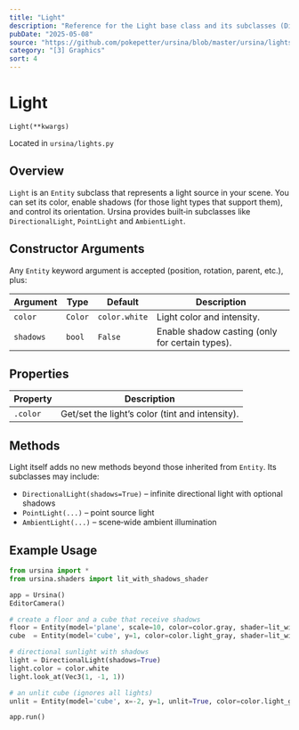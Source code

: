 ```yaml
---
title: "Light"
description: "Reference for the Light base class and its subclasses (DirectionalLight, PointLight, etc.), which provide scene illumination and shadow control."
pubDate: "2025-05-08"
source: "https://github.com/pokepetter/ursina/blob/master/ursina/lights.py"
category: "[3] Graphics"
sort: 4
---
```


# Light

`Light(**kwargs)`

Located in `ursina/lights.py`

## Overview

`Light` is an `Entity` subclass that represents a light source in your scene. You can set its color, enable shadows (for those light types that support them), and control its orientation. Ursina provides built‑in subclasses like `DirectionalLight`, `PointLight` and `AmbientLight`.

## Constructor Arguments

Any `Entity` keyword argument is accepted (position, rotation, parent, etc.), plus:

| Argument     | Type    | Default | Description                                 |
|--------------|---------|---------|---------------------------------------------|
| `color`      | `Color` | `color.white` | Light color and intensity.              |
| `shadows`    | `bool`  | `False` | Enable shadow casting (only for certain types). |

## Properties

| Property    | Description                                         |
|-------------|-----------------------------------------------------|
| `.color`    | Get/set the light’s color (tint and intensity).     |

## Methods

Light itself adds no new methods beyond those inherited from `Entity`. Its subclasses may include:

- `DirectionalLight(shadows=True)` – infinite directional light with optional shadows  
- `PointLight(...)` – point source light  
- `AmbientLight(...)` – scene‑wide ambient illumination  

## Example Usage

```python
from ursina import *
from ursina.shaders import lit_with_shadows_shader

app = Ursina()
EditorCamera()

# create a floor and a cube that receive shadows
floor = Entity(model='plane', scale=10, color=color.gray, shader=lit_with_shadows_shader)
cube  = Entity(model='cube', y=1, color=color.light_gray, shader=lit_with_shadows_shader)

# directional sunlight with shadows
light = DirectionalLight(shadows=True)
light.color = color.white
light.look_at(Vec3(1, -1, 1))

# an unlit cube (ignores all lights)
unlit = Entity(model='cube', x=-2, y=1, unlit=True, color=color.light_gray)

app.run()
